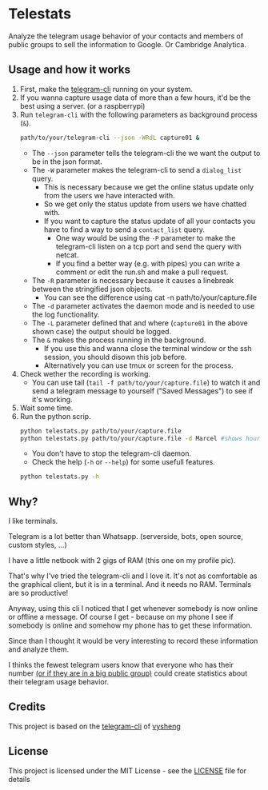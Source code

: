 # Telestats

Analyze the telegram usage behavior of your contacts and members of public groups to sell the information to Google. Or Cambridge Analytica.

## Usage and how it works

1. First, make the [telegram-cli](https://github.com/vysheng/tg) running on your system.
2. If you wanna capture usage data of more than a few hours, it'd be the best using a server. (or a raspberrypi)
3. Run `telegram-cli` with the following parameters as background process (`&`).
   ```sh
   path/to/your/telegram-cli --json -WRdL capture01 &
   ```
   - The `--json` parameter tells the telegram-cli the we want the output to be in the json format.
   - The `-W` parameter makes the telegram-cli to send a `dialog_list` query.
     - This is necessary because we get the online status update only from the users we have interacted with.
     - So we get only the status update from users we have chatted with.
     - If you want to capture the status update of all your contacts you have to find a way to send a `contact_list` query.
       - One way would be using the `-P` parameter to make the telegram-cli listen on a tcp port and send the query with netcat.
       - If you find a better way (e.g. with pipes) you can write a comment or edit the run.sh and make a pull request.
   - The `-R` parameter is necessary because it causes a linebreak between the stringified json objects.
     - You can see the difference using cat -n path/to/your/capture.file
   - The `-d` parameter activates the daemon mode and is needed to use the log functionality.
   - The `-L` parameter defined that and where (`capture01` in the above shown case) the output should be logged.
   - The `&` makes the process running in the background.
     - If you use this and wanna close the terminal window or the ssh session, you should disown this job before.
     - Alternatively you can use tmux or screen for the process.
4. Check wether the recording is working.
   - You can use tail (`tail -f path/to/your/capture.file`) to watch it and send a telegram message to yourself ("Saved Messages") to see if it's working.
5. Wait some time.
6. Run the python scrip.
   ```sh
   python telestats.py path/to/your/capture.file
   python telestats.py path/to/your/capture.file -d Marcel #shows hourly stats
   ```
   - You don't have to stop the telegram-cli daemon.
   - Check the help (`-h` or `--help`) for some usefull features.
   ```sh
   python telestats.py -h
   ```

## Why?
I like terminals.

Telegram is a lot better than Whatsapp. (serverside, bots, open source, custom styles,  ...)

I have a little netbook with 2 gigs of RAM (this one on my profile pic).

That's why I've tried the telegram-cli and I love it. It's not as comfortable as the graphical client, but it is in a terminal. And it needs no RAM. Terminals are so productive!

Anyway, using this cli I noticed that I get whenever somebody is now online or offline a message. Of course I get - because on my phone I see if somebody is online and somehow my phone has to get these information.

Since than I thought it would be very interesting to record these information and analyze them.

I thinks the fewest telegram users know that everyone who has their number [(or if they are in a big public group)](bigdata.md) could create statistics about their telegram usage behavior.


## Credits
This project is based on the [telegram-cli](https://github.com/vysheng/tg) of [vysheng](https://github.com/vysheng)

## License
This project is licensed under the MIT License - see the [LICENSE](LICENSE) file for details
